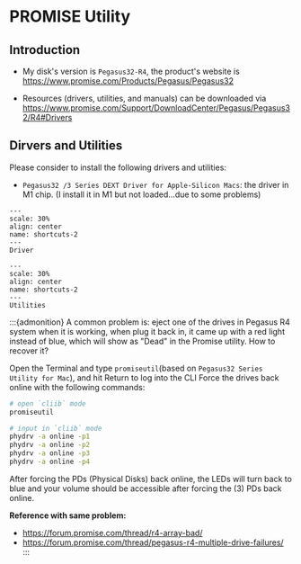 # PROMISE Utility


## Introduction
- My disk's version is `Pegasus32-R4`, the product's website is https://www.promise.com/Products/Pegasus/Pegasus32

- Resources (drivers, utilities, and manuals) can be downloaded via https://www.promise.com/Support/DownloadCenter/Pegasus/Pegasus32/R4#Drivers


## Dirvers and Utilities

Please consider to install the following drivers and utilities:

- `Pegasus32 /3 Series DEXT Driver for Apple-Silicon Macs`: the driver in M1 chip. (I install it in M1 but not loaded...due to some problems)



```{figure} ./files/promise-driver.jpg
---
scale: 30%
align: center
name: shortcuts-2
---
Driver
```

```{figure} ./files/promiseutil.jpg
---
scale: 30%
align: center
name: shortcuts-2
---
Utilities
```



:::{admonition} A common problem is:  eject one of the drives in Pegasus R4 system when it is working, when plug it back in, it came up with a red light instead of blue, which will show as "Dead" in the Promise utility. How to recover it?

Open the Terminal and type `promiseutil`(based on `Pegasus32 Series Utility for Mac`), and hit Return to log into the CLI
Force the drives back online with the following commands:


```bash
# open `cliib` mode
promiseutil

# input in `cliib` mode
phydrv -a online -p1
phydrv -a online -p2
phydrv -a online -p3
phydrv -a online -p4
```

After forcing the PDs (Physical Disks) back online, the LEDs will turn back to blue and your volume should be accessible after forcing the (3) PDs back online.

**Reference with same problem:**
- https://forum.promise.com/thread/r4-array-bad/
- https://forum.promise.com/thread/pegasus-r4-multiple-drive-failures/
:::

